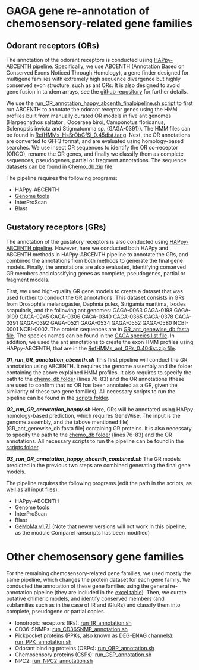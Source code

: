 # GAGA gene re-annotation of chemosensory-related gene families

## Odorant receptors (ORs)

The annotation of the odorant receptors is conducted using [HAPpy-ABCENTH pipeline](https://github.com/biorover/HAPpy-ABCENTH). Specifically, we use ABCENTH (Annotation Based on Conserved Exons Noticed Through Homology), a gene finder designed for multigene families with extremely high sequence divergence but highly conserved exon structure, such as ant ORs. It is also designed to avoid gene fusion in tandem arrays, see the [github repository](https://github.com/biorover/HAPpy-ABCENTH) for further details.

We use the [run_OR_annotation_happy_abcenth_finalpipeline.sh script](run_OR_annotation_happy_abcenth_finalpipeline.sh) to first run ABCENTH to annotate the odorant receptor genes using the HMM profiles built from manually curated OR models in five ant genomes (Harpegnathos saltator , Ooceraea biroi, Camponotus floridanus, Solenopsis invicta and Stigmatomma sp. (GAGA-0391)). The HMM files can be found in [RefHMMs_HsSrObCfSi_0.45dist.tar.g](RefHMMs_HsSrObCfSi_0.45dist.tar.gz).
Next, the OR annotations are converted to GFF3 format, and are evaluated using homology-based searches. We use insect OR sequences to identify the OR co-receptor (ORCO), rename the OR genes, and finally we classify them as complete sequences, pseudogenes, partial or fragment annotations. The sequence datasets can be found in [Chemo_db.zip file](Chemo_db.zip).

The pipeline requires the following programs:
- HAPpy-ABCENTH
- [Genome tools](http://genometools.org/)
- InterProScan
- Blast


## Gustatory receptors (GRs)

The annotation of the gustatory receptors is also conducted using [HAPpy-ABCENTH pipeline](https://github.com/biorover/HAPpy-ABCENTH). However, here we conducted both HAPpy and ABCENTH methods in HAPpy-ABCENTH pipeline to annotate the GRs, and combined the annotations from both methods to generate the final gene models. Finally, the annotations are also evaluated, identifying conserved GR members and classifying genes as complete, pseudogenes, partial or fragment models. 

First, we used high-quality GR gene models to create a dataset that was used further to conduct the GR annotations. This dataset consists in GRs from Drosophila melanogaster, Daphnia pulex, Strigamia maritima, Ixodes scapularis, and the following ant genomes: 
GAGA-0063 GAGA-0198 GAGA-0199 GAGA-0245 GAGA-0306 GAGA-0340 GAGA-0365 GAGA-0378 GAGA-0391 GAGA-0392 GAGA-0521 GAGA-0534 GAGA-0552 GAGA-0580 NCBI-0001 NCBI-0002. The protein sequences are in [GR_ant_genewise_db.fasta file](GR_ant_genewise_db.fasta). The species names can be found in the [GAGA species list file](GAGA_species_list.txt). 
In addition, we used the ant annotations to create the exon HMM profiles using HAPpy-ABCENTH, that are in the [RefHMMs_ant_GRs_0.40dist.zip file](RefHMMs_ant_GRs_0.40dist.zip). 


***01_run_GR_annotation_abcenth.sh*** 
This first pipeline will conduct the GR annotation using ABCENTH. It requires the genome assembly and the folder containing the above explained HMM profiles. It also requires to specify the path to the [chemo_db folder](Chemo_db.zip) (lines 76-83) and the OR annotations (these are used to confirm that no OR has been annotated as a GR, given the similarity of these two gene families). All necessary scripts to run the pipeline can be found in the [scripts folder](scripts).

***02_run_GR_annotation_happy.sh***
Here, GRs will be annotated using HAPpy homology-based prediction, which requires GeneWise. The input is the genome assembly, and the (above mentioned file)[GR_ant_genewise_db.fasta file] containing GR proteins. It is also necessary to specify the path to the [chemo_db folder](Chemo_db.zip) (lines 76-83) and the OR annotations. All necessary scripts to run the pipeline can be found in the [scripts folder](scripts).

***03_run_GR_annotation_happy_abcenth_combined.sh*** 
The GR models predicted in the previous two steps are combined generating the final gene models. 


The pipeline requires the following programs (edit the path in the scripts, as well as all input files):
- HAPpy-ABCENTH
- [Genome tools](http://genometools.org/)
- InterProScan
- Blast
- [GeMoMa v1.7.1](http://www.jstacs.de/index.php/GeMoMa) (Note that newer versions will not work in this pipeline, as the module CompareTranscripts has been modified)


# Other chemosensory gene families

For the remaining chemosensory-related gene families, we used mostly the same pipeline, which changes the protein dataset for each gene family. We conducted the annotation of these gene families using the general re-annotation pipeline (they are included in the [excel table](https://docs.google.com/spreadsheets/d/1EI8pShvL_YlbxYEyrlkrod7a-a7W58lR3rWOqlQffgA/edit?usp=sharing)). Then, we curate putative chimeric models, and identify conserved members (and subfamilies such as in the case of IR and iGluRs) and classify them into complete, pseudogene or partial copies. 

- Ionotropic receptors (IRs): [run_IR_annotation.sh](run_IR_annotation.sh)
- CD36-SNMPs: [run_CD36SNMP_annotation.sh](run_CD36SNMP_annotation.sh)
- Pickpocket proteins (PPKs, also known as DEG-ENAG channels): [run_PPK_annotation.sh](run_PPK_annotation.sh)
- Odorant binding proteins (OBPs): [run_OBP_annotation.sh](run_OBP_annotation.sh)
- Chemosensory proteins (CSPs): [run_CSP_annotation.sh](run_CSP_annotation.sh)
- NPC2: [run_NPC2_annotation.sh](run_NPC2_annotation.sh)



